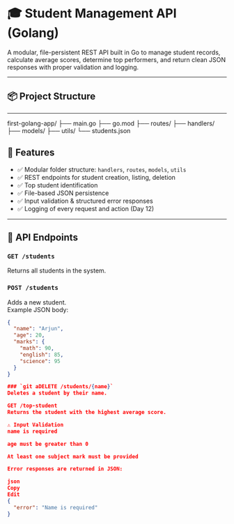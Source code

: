 # 🎓 Student Management API (Golang)

A modular, file-persistent REST API built in Go to manage student records, calculate average scores, determine top performers, and return clean JSON responses with proper validation and logging.

---

## 📦 Project Structure
---
first-golang-app/
├── main.go
├── go.mod
├── routes/
├── handlers/
├── models/
├── utils/
└── students.json

## 🔧 Features

- ✅ Modular folder structure: `handlers`, `routes`, `models`, `utils`
- ✅ REST endpoints for student creation, listing, deletion
- ✅ Top student identification
- ✅ File-based JSON persistence
- ✅ Input validation & structured error responses
- ✅ Logging of every request and action (Day 12)

---

## 🔗 API Endpoints

### `GET /students`
Returns all students in the system.

### `POST /students`
Adds a new student.  
Example JSON body:

```json
{
  "name": "Arjun",
  "age": 20,
  "marks": {
    "math": 90,
    "english": 85,
    "science": 95
  }
}

### `git aDELETE /students/{name}`
Deletes a student by their name.

GET /top-student
Returns the student with the highest average score.

⚠️ Input Validation
name is required

age must be greater than 0

At least one subject mark must be provided

Error responses are returned in JSON:

json
Copy
Edit
{
  "error": "Name is required"
}